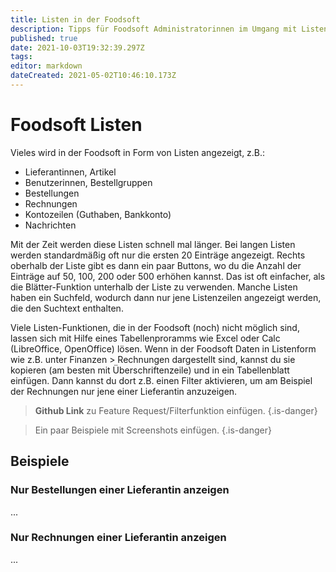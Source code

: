 ```yaml
---
title: Listen in der Foodsoft
description: Tipps für Foodsoft Administratorinnen im Umgang mit Listen
published: true
date: 2021-10-03T19:32:39.297Z
tags: 
editor: markdown
dateCreated: 2021-05-02T10:46:10.173Z
---
```


# Foodsoft Listen

Vieles wird in der Foodsoft in Form von Listen angezeigt, z.B.:
- Lieferantinnen, Artikel
- Benutzerinnen, Bestellgruppen
- Bestellungen
- Rechnungen
- Kontozeilen (Guthaben, Bankkonto)
- Nachrichten

Mit der Zeit werden diese Listen schnell mal länger. Bei langen Listen werden standardmäßig oft nur die ersten 20 Einträge
angezeigt. Rechts oberhalb der Liste gibt es dann ein paar Buttons, wo
du die Anzahl der Einträge auf 50, 100, 200 oder 500 erhöhen kannst. Das
ist oft einfacher, als die Blätter-Funktion unterhalb der Liste zu
verwenden. Manche Listen haben ein Suchfeld, wodurch dann nur jene
Listenzeilen angezeigt werden, die den Suchtext enthalten.

Viele Listen-Funktionen, die in der Foodsoft (noch) nicht möglich sind,
lassen sich mit Hilfe eines Tabellenproramms wie Excel oder Calc
(LibreOffice, OpenOffice) lösen. Wenn in der Foodsoft Daten in
Listenform wie z.B. unter Finanzen \> Rechnungen dargestellt sind,
kannst du sie kopieren (am besten mit Überschriftenzeile) und in ein
Tabellenblatt einfügen. Dann kannst du dort z.B. einen Filter
aktivieren, um am Beispiel der Rechnungen nur jene einer Lieferantin
anzuzeigen.

> **Github Link** zu Feature Request/Filterfunktion einfügen.
{.is-danger}

> Ein paar Beispiele mit Screenshots einfügen.
{.is-danger}

## Beispiele
### Nur Bestellungen einer Lieferantin anzeigen
...
### Nur Rechnungen einer Lieferantin anzeigen
...
